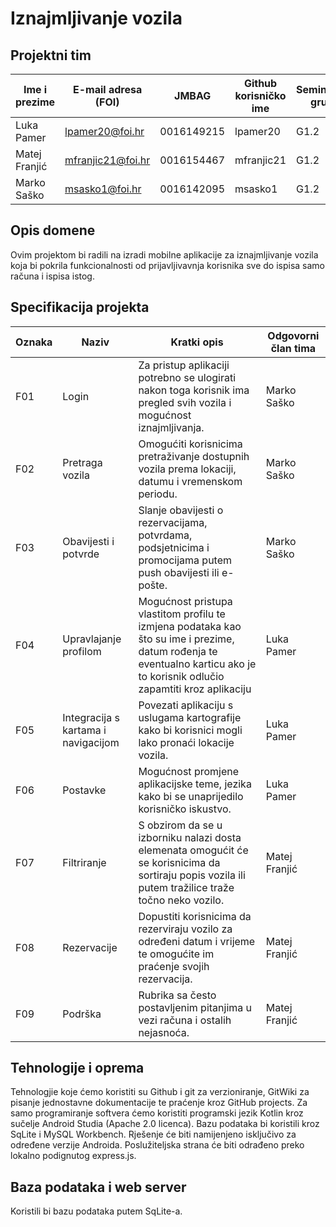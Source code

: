 # Iznajmljivanje vozila

## Projektni tim

Ime i prezime | E-mail adresa (FOI) | JMBAG | Github korisničko ime | Seminarska grupa
------------  | ------------------- | ----- | --------------------- | ----------------
Luka Pamer | lpamer20@foi.hr | 0016149215 | lpamer20 | G1.2
Matej Franjić | mfranjic21@foi.hr | 0016154467 | mfranjic21 | G1.2
Marko Saško | msasko1@foi.hr | 0016142095 | msasko1 | G1.2

## Opis domene
Ovim projektom bi radili na izradi mobilne aplikacije za iznajmljivanje vozila koja bi pokrila funkcionalnosti od prijavljivavnja korisnika sve do ispisa samo računa i ispisa istog.

## Specifikacija projekta

Oznaka | Naziv | Kratki opis | Odgovorni član tima
------ | ----- | ----------- | -------------------
F01 | Login | Za pristup aplikaciji potrebno se ulogirati nakon toga korisnik ima pregled svih vozila i mogućnost iznajmljivanja. | Marko Saško
F02 | Pretraga vozila | Omogućiti korisnicima pretraživanje dostupnih vozila prema lokaciji, datumu i vremenskom periodu. | Marko Saško
F03 | Obavijesti i potvrde | Slanje obavijesti o rezervacijama, potvrdama, podsjetnicima i promocijama putem push obavijesti ili e-pošte. | Marko Saško
F04 | Upravlajanje profilom | Mogućnost pristupa vlastitom profilu te izmjena podataka kao što su ime i prezime, datum rođenja te eventualno karticu ako je to korisnik odlučio zapamtiti kroz aplikaciju | Luka Pamer
F05 | Integracija s kartama i navigacijom | Povezati aplikaciju s uslugama kartografije kako bi korisnici mogli lako pronaći lokacije vozila. | Luka Pamer
F06 | Postavke | Mogućnost promjene aplikacijske teme, jezika kako bi se unaprijedilo korisničko iskustvo. | Luka Pamer
F07 | Filtriranje | S obzirom da se u izborniku nalazi dosta elemenata omogućit će se korisnicima da sortiraju popis vozila ili putem tražilice traže točno neko vozilo. | Matej Franjić
F08 | Rezervacije | Dopustiti korisnicima da rezerviraju vozilo za određeni datum i vrijeme te omogućite im praćenje svojih rezervacija. | Matej Franjić
F09 | Podrška | Rubrika sa često postavljenim pitanjima u vezi računa i ostalih nejasnoća. | Matej Franjić

## Tehnologije i oprema
Tehnologjie koje ćemo koristiti su Github i git za verzioniranje, GitWiki za pisanje jednostavne dokumentacije te praćenje kroz GitHub projects. Za samo programiranje softvera ćemo koristiti programski jezik Kotlin kroz sučelje Android Studia (Apache 2.0 licenca). Bazu podataka bi koristili kroz SqLite i MySQL Workbench. Rješenje će biti namijenjeno isključivo za određene verzije Androida. Poslužiteljska strana će biti odrađeno preko lokalno podignutog express.js.

## Baza podataka i web server
Koristili bi bazu podataka putem SqLite-a.
